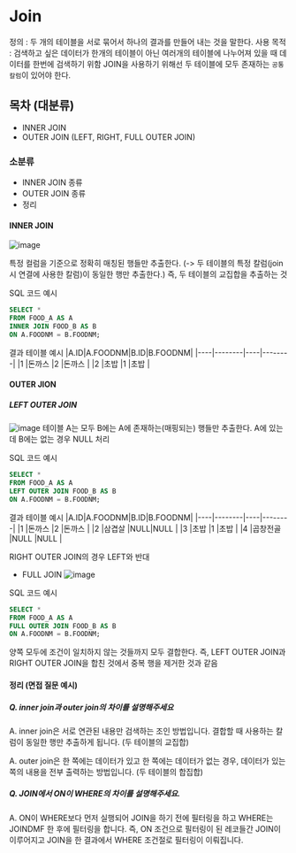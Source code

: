 # Join

정의 : 두 개의 테이블을 서로 묶어서 하나의 결과를 만들어 내는 것을 말한다.
사용 목적 : 검색하고 싶은 데이터가 한개의 테이블이 아닌 여러개의 테이블에 나누어져 있을 때 데이터를 한번에 검색하기 위함
JOIN을 사용하기 위해선 두 테이블에 모두 존재하는 `공통 칼럼`이 있어야 한다.

## 목차 (대분류)
 - INNER JOIN
 - OUTER JOIN (LEFT, RIGHT, FULL OUTER JOIN)

### 소분류
 - INNER JOIN 종류
 - OUTER JOIN 종류
 - 정리




#### INNER JOIN

![image](https://github.com/woorifisa/2023-CS-Study/assets/61819350/71c5f48e-5753-40ff-ac4b-8c16854ba3f5)

특정 컬럼을 기준으로 정확히 매칭된 행들만 추출한다. (-> 두 테이블의 특정 칼럼(join시 연결에 사용한 칼럼)이 동일한 행만 추출한다.)
즉, 두 테이블의 교집합을 추출하는 것

SQL 코드 예시
```SQL
SELECT *
FROM FOOD_A AS A
INNER JOIN FOOD_B AS B
ON A.FOODNM = B.FOODNM;
```
결과 테이블 예시
|A.ID|A.FOODNM|B.ID|B.FOODNM|
|----|--------|----|--------|
|1   |돈까스   |2   |돈까스    |
|2   |초밥     |1   |초밥     |

#### OUTER JION

##### LEFT OUTER JOIN

  ![image](https://github.com/woorifisa/2023-CS-Study/assets/61819350/7a9534d0-d23f-4b45-92e4-b3bb05c6c2ae)
  테이블 A는 모두 B에는 A에 존재하는(매핑되는) 행들만 추출한다.
  A에 있는데 B에는 없는 경우 NULL 처리
  
SQL 코드 예시
```SQL
SELECT *
FROM FOOD_A AS A
LEFT OUTER JOIN FOOD_B AS B
ON A.FOODNM = B.FOODNM;
```
 결과 테이블 예시
|A.ID|A.FOODNM|B.ID|B.FOODNM|
|----|--------|----|--------|
|1   |돈까스   |2   |돈까스    |
|2   |삼겹살   |NULL|NULL    |
|3   |초밥     |1   |초밥     |
|4   |곱창전골  |NULL |NULL   |
  
 RIGHT OUTER JOIN의 경우 LEFT와 반대
  
  - FULL JOIN
  ![image](https://github.com/woorifisa/2023-CS-Study/assets/61819350/65c76536-7457-48f1-a26e-75db765bf003)

SQL 코드 예시
```SQL
SELECT *
FROM FOOD_A AS A
FULL OUTER JOIN FOOD_B AS B
ON A.FOODNM = B.FOODNM;
```
양쪽 모두에 조건이 일치하지 않는 것들까지 모두 결합한다.
즉, LEFT OUTER JOIN과 RIGHT OUTER JOIN을 합친 것에서 중복 행을 제거한 것과 같음



#### 정리 (면접 질문 예시)
##### Q. inner join과 outer join의 차이를 설명해주세요

A. inner join은 서로 연관된 내용만 검색하는 조인 방법입니다. 결합할 때 사용하는 칼럼이 동일한 행만 추출하게 됩니다. (두 테이블의 교집합)

A. outer join은 한 쪽에는 데이터가 있고 한 쪽에는 데이터가 없는 경우, 데이터가 있는 쪽의 내용을 전부 출력하는 방법입니다. (두 테이블의 합집합)


##### Q. JOIN에서 ON이 WHERE의 차이를 설명해주세요.

A. ON이 WHERE보다 먼저 실행되어 JOIN을 하기 전에 필터링을 하고 WHERE는 JOINDMF 한 후에 필터링을 합니다.
   즉, ON 조건으로 필터링이 된 레코들간 JOIN이 이루어지고 JOIN을 한 결과에서 WHERE 조건절로 필터링이 이뤄집니다.
   
   

  
